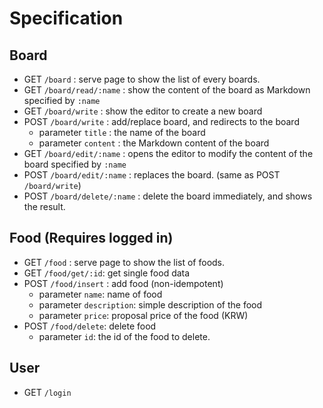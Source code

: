 # Specification

## Board

- GET `/board` : serve page to show the list of every boards.
- GET `/board/read/:name` : show the content of the board as Markdown specified by `:name`
- GET `/board/write` : show the editor to create a new board
- POST `/board/write` : add/replace board, and redirects to the board
  - parameter `title` : the name of the board
  - parameter `content` : the Markdown content of the board
- GET `/board/edit/:name` : opens the editor to modify the content of the board specified by `:name`
- POST `/board/edit/:name` : replaces the board. (same as POST `/board/write`)
- POST `/board/delete/:name` : delete the board immediately, and shows the result.

## Food (Requires logged in)

- GET `/food` : serve page to show the list of foods.
- GET `/food/get/:id`: get single food data
- POST `/food/insert` : add food (non-idempotent)
  - parameter `name`: name of food
  - parameter `description`: simple description of the food
  - parameter `price`: proposal price of the food (KRW)
- POST `/food/delete`: delete food
  - parameter `id`: the id of the food to delete.

## User

- GET `/login`

